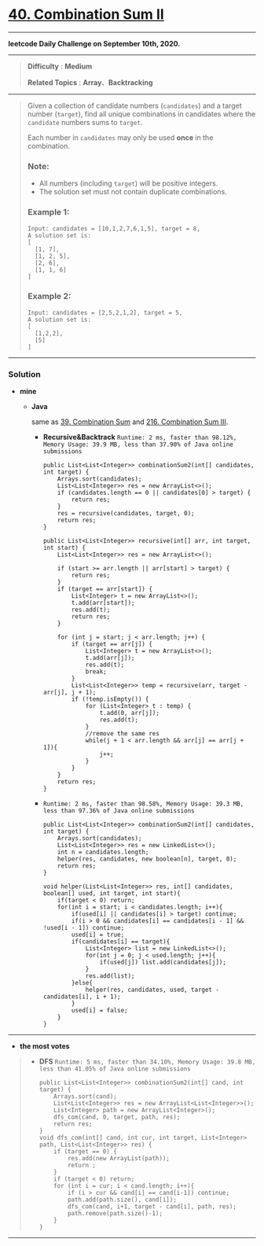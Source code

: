# [40. Combination Sum II](https://leetcode.com/problems/combination-sum-ii/)

---

**leetcode Daily Challenge on September 10th, 2020.**

---

> **Difficulty** : **Medium**
>
> **Related Topics** : **Array**、**Backtracking**

---
> Given a collection of candidate numbers (`candidates`) and a target number (`target`), find all unique combinations in candidates where the `candidate` numbers sums to `target`.
>
> Each number in `candidates` may only be used **once** in the combination.
>
> ### Note:
> * All numbers (including `target`) will be positive integers.
> * The solution set must not contain duplicate combinations.
>
> ### Example 1:
> ```
> Input: candidates = [10,1,2,7,6,1,5], target = 8,
> A solution set is:
> [
>   [1, 7],
>   [1, 2, 5],
>   [2, 6],
>   [1, 1, 6]
> ]
> ```
>
> ### Example 2:
> ```
> Input: candidates = [2,5,2,1,2], target = 5,
> A solution set is:
> [
>   [1,2,2],
>   [5]
> ]
> ```

---


### Solution
* **mine**
  * **Java**

    same as [39. Combination Sum](https://github.com/103style/LeetCode/blob/master/Array/39.%20Combination%20Sum.md) and [216. Combination Sum III](https://github.com/103style/LeetCode/blob/master/Array/216.%20Combination%20Sum%20III.md).

    * **Recursive&Backtrack** `Runtime: 2 ms, faster than 98.12%, Memory Usage: 39.9 MB, less than 37.90% of Java online submissions`
      ```
      public List<List<Integer>> combinationSum2(int[] candidates, int target) {
          Arrays.sort(candidates);
          List<List<Integer>> res = new ArrayList<>();
          if (candidates.length == 0 || candidates[0] > target) {
              return res;
          }
          res = recursive(candidates, target, 0);
          return res;
      }

      public List<List<Integer>> recursive(int[] arr, int target, int start) {
          List<List<Integer>> res = new ArrayList<>();

          if (start >= arr.length || arr[start] > target) {
              return res;
          }
          if (target == arr[start]) {
              List<Integer> t = new ArrayList<>();
              t.add(arr[start]);
              res.add(t);
              return res;
          }

          for (int j = start; j < arr.length; j++) {
              if (target == arr[j]) {
                  List<Integer> t = new ArrayList<>();
                  t.add(arr[j]);
                  res.add(t);
                  break;
              }
              List<List<Integer>> temp = recursive(arr, target - arr[j], j + 1);
              if (!temp.isEmpty()) {
                  for (List<Integer> t : temp) {
                      t.add(0, arr[j]);
                      res.add(t);
                  }
                  //remove the same res
                  while(j + 1 < arr.length && arr[j] == arr[j + 1]){
                      j++;
                  }
              }
          }
          return res;
      }
      ```

    * `Runtime: 2 ms, faster than 98.58%, Memory Usage: 39.3 MB, less than 97.36% of Java online submissions`
      ```
      public List<List<Integer>> combinationSum2(int[] candidates, int target) {
          Arrays.sort(candidates);
          List<List<Integer>> res = new LinkedList<>();
          int n = candidates.length;
          helper(res, candidates, new boolean[n], target, 0);
          return res;
      }

      void helper(List<List<Integer>> res, int[] candidates, boolean[] used, int target, int start){
          if(target < 0) return;
          for(int i = start; i < candidates.length; i++){
              if(used[i] || candidates[i] > target) continue;
              if(i > 0 && candidates[i] == candidates[i - 1] && !used[i - 1]) continue;
              used[i] = true;
              if(candidates[i] == target){
                  List<Integer> list = new LinkedList<>();
                  for(int j = 0; j < used.length; j++){
                      if(used[j]) list.add(candidates[j]);
                  }
                  res.add(list);
              }else{
                  helper(res, candidates, used, target - candidates[i], i + 1);
              }
              used[i] = false;
          }
      }
      ```

---

* **the most votes**
>  * **DFS** `Runtime: 5 ms, faster than 34.10%, Memory Usage: 39.8 MB, less than 41.05% of Java online submissions`
>    ```
>    public List<List<Integer>> combinationSum2(int[] cand, int target) {
>        Arrays.sort(cand);
>        List<List<Integer>> res = new ArrayList<List<Integer>>();
>        List<Integer> path = new ArrayList<Integer>();
>        dfs_com(cand, 0, target, path, res);
>        return res;
>    }
>    void dfs_com(int[] cand, int cur, int target, List<Integer> path, List<List<Integer>> res) {
>        if (target == 0) {
>            res.add(new ArrayList(path));
>            return ;
>        }
>        if (target < 0) return;
>        for (int i = cur; i < cand.length; i++){
>            if (i > cur && cand[i] == cand[i-1]) continue;
>            path.add(path.size(), cand[i]);
>            dfs_com(cand, i+1, target - cand[i], path, res);
>            path.remove(path.size()-1);
>        }
>    }
>    ```

---
